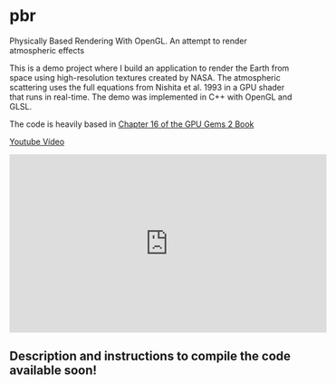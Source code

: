 # pbr
Physically Based Rendering With OpenGL. An attempt to render atmospheric effects

This is a demo project where I build an application to render the Earth from space using high-resolution textures created by NASA. The atmospheric scattering uses the full equations from Nishita et al. 1993 in a GPU shader that runs in real-time. The demo was implemented in C++ with OpenGL and GLSL.

The code is heavily based in [Chapter 16 of the GPU Gems 2 Book](http://http.developer.nvidia.com/GPUGems2/gpugems2_chapter16.html)

[Youtube Vídeo](https://www.youtube.com/watch?v=eDFXFgd_flA)

<iframe width="560" height="315" src="https://www.youtube.com/embed/eDFXFgd_flA" frameborder="0" allowfullscreen></iframe>

## Description and instructions to compile the code available soon!
